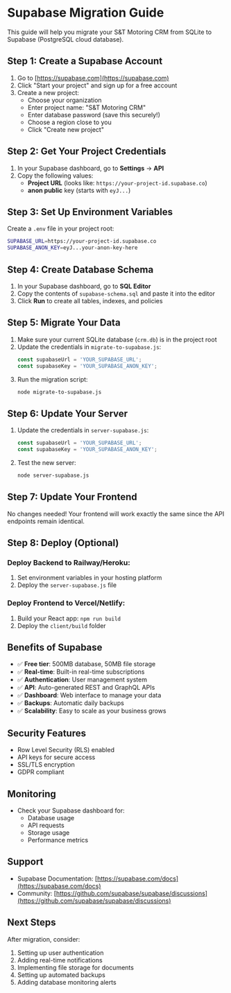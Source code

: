 # Supabase Migration Guide

This guide will help you migrate your S&T Motoring CRM from SQLite to Supabase (PostgreSQL cloud database).

## Step 1: Create a Supabase Account

1. Go to [https://supabase.com](https://supabase.com)
2. Click "Start your project" and sign up for a free account
3. Create a new project:
   - Choose your organization
   - Enter project name: "S&T Motoring CRM"
   - Enter database password (save this securely!)
   - Choose a region close to you
   - Click "Create new project"

## Step 2: Get Your Project Credentials

1. In your Supabase dashboard, go to **Settings** → **API**
2. Copy the following values:
   - **Project URL** (looks like: `https://your-project-id.supabase.co`)
   - **anon public** key (starts with `eyJ...`)

## Step 3: Set Up Environment Variables

Create a `.env` file in your project root:

```bash
SUPABASE_URL=https://your-project-id.supabase.co
SUPABASE_ANON_KEY=eyJ...your-anon-key-here
```

## Step 4: Create Database Schema

1. In your Supabase dashboard, go to **SQL Editor**
2. Copy the contents of `supabase-schema.sql` and paste it into the editor
3. Click **Run** to create all tables, indexes, and policies

## Step 5: Migrate Your Data

1. Make sure your current SQLite database (`crm.db`) is in the project root
2. Update the credentials in `migrate-to-supabase.js`:
   ```javascript
   const supabaseUrl = 'YOUR_SUPABASE_URL';
   const supabaseKey = 'YOUR_SUPABASE_ANON_KEY';
   ```
3. Run the migration script:
   ```bash
   node migrate-to-supabase.js
   ```

## Step 6: Update Your Server

1. Update the credentials in `server-supabase.js`:
   ```javascript
   const supabaseUrl = 'YOUR_SUPABASE_URL';
   const supabaseKey = 'YOUR_SUPABASE_ANON_KEY';
   ```
2. Test the new server:
   ```bash
   node server-supabase.js
   ```

## Step 7: Update Your Frontend

No changes needed! Your frontend will work exactly the same since the API endpoints remain identical.

## Step 8: Deploy (Optional)

### Deploy Backend to Railway/Heroku:
1. Set environment variables in your hosting platform
2. Deploy the `server-supabase.js` file

### Deploy Frontend to Vercel/Netlify:
1. Build your React app: `npm run build`
2. Deploy the `client/build` folder

## Benefits of Supabase

- ✅ **Free tier**: 500MB database, 50MB file storage
- ✅ **Real-time**: Built-in real-time subscriptions
- ✅ **Authentication**: User management system
- ✅ **API**: Auto-generated REST and GraphQL APIs
- ✅ **Dashboard**: Web interface to manage your data
- ✅ **Backups**: Automatic daily backups
- ✅ **Scalability**: Easy to scale as your business grows

## Security Features

- Row Level Security (RLS) enabled
- API keys for secure access
- SSL/TLS encryption
- GDPR compliant

## Monitoring

- Check your Supabase dashboard for:
  - Database usage
  - API requests
  - Storage usage
  - Performance metrics

## Support

- Supabase Documentation: [https://supabase.com/docs](https://supabase.com/docs)
- Community: [https://github.com/supabase/supabase/discussions](https://github.com/supabase/supabase/discussions)

## Next Steps

After migration, consider:
1. Setting up user authentication
2. Adding real-time notifications
3. Implementing file storage for documents
4. Setting up automated backups
5. Adding database monitoring alerts

